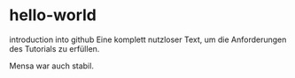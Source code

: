 # hello-world
introduction into github
Eine komplett nutzloser Text, um die Anforderungen des Tutorials zu erfüllen.

Mensa war auch stabil.
